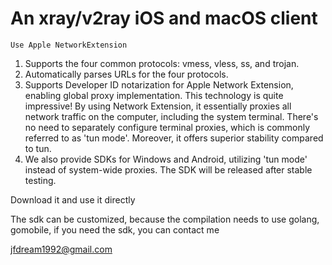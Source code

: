 # An xray/v2ray iOS and macOS client


`Use Apple NetworkExtension`

1. Supports the four common protocols: vmess, vless, ss, and trojan.
2. Automatically parses URLs for the four protocols.
3. Supports Developer ID notarization for Apple Network Extension, enabling global proxy implementation. This technology is quite impressive! By using Network Extension, it essentially proxies all network traffic on the computer, including the system terminal. There's no need to separately configure terminal proxies, which is commonly referred to as 'tun mode'. Moreover, it offers superior stability compared to tun.
4. We also provide SDKs for Windows and Android, utilizing 'tun mode' instead of system-wide proxies. The SDK will be released after stable testing.




Download it and use it directly

The sdk can be customized, because the compilation needs to use golang, gomobile, if you need the sdk, you can contact me


jfdream1992@gmail.com
